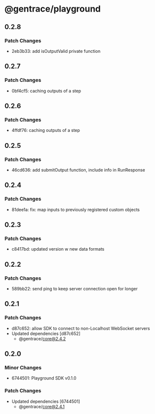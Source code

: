 # @gentrace/playground

## 0.2.8

### Patch Changes

- 2eb3b33: add isOutputValid private function

## 0.2.7

### Patch Changes

- 0bf4cf5: caching outputs of a step

## 0.2.6

### Patch Changes

- 4ffdf76: caching outputs of a step

## 0.2.5

### Patch Changes

- 46cd636: add submitOutput function, include info in RunResponse

## 0.2.4

### Patch Changes

- 81dee1a: fix: map inputs to previously registered custom objects

## 0.2.3

### Patch Changes

- c8417bd: updated version w new data formats

## 0.2.2

### Patch Changes

- 589bb22: send ping to keep server connection open for longer

## 0.2.1

### Patch Changes

- d87c652: allow SDK to connect to non-Localhost WebSocket servers
- Updated dependencies [d87c652]
  - @gentrace/core@2.4.2

## 0.2.0

### Minor Changes

- 6744501: Playground SDK v0.1.0

### Patch Changes

- Updated dependencies [6744501]
  - @gentrace/core@2.4.1
